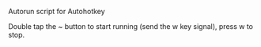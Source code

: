 Autorun script for Autohotkey

Double tap the ~ button to start running (send the w key signal), press w to stop.
